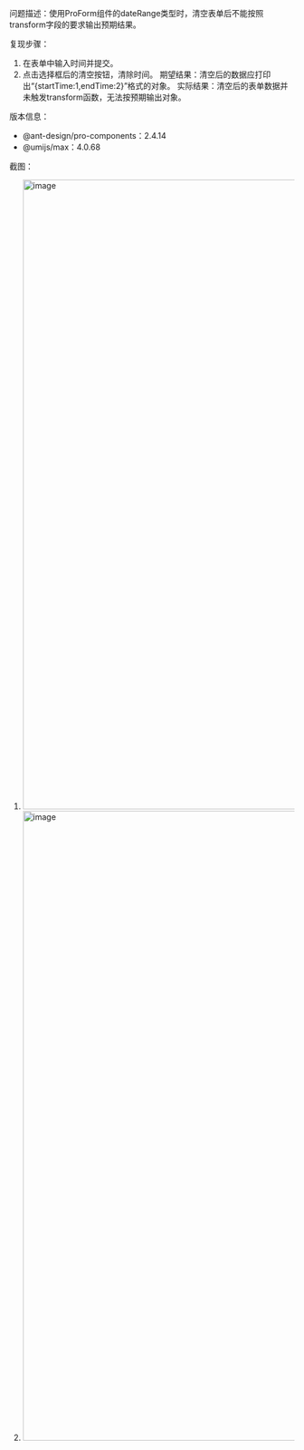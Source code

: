问题描述：使用ProForm组件的dateRange类型时，清空表单后不能按照transform字段的要求输出预期结果。

复现步骤：

1. 在表单中输入时间并提交。
2. 点击选择框后的清空按钮，清除时间。
   期望结果：清空后的数据应打印出“{startTime:1,endTime:2}”格式的对象。
   实际结果：清空后的表单数据并未触发transform函数，无法按预期输出对象。

版本信息：

- @ant-design/pro-components：2.4.14
- @umijs/max：4.0.68

截图：

1. <img width="1111" alt="image" src="https://github.com/ant-design/pro-components/assets/13065289/37a56075-4f58-4e6b-b30f-416618033bee">
2. <img width="1111" alt="image" src="https://github.com/ant-design/pro-components/assets/13065289/37a56075-4f58-4e6b-b30f-416618033bee">

